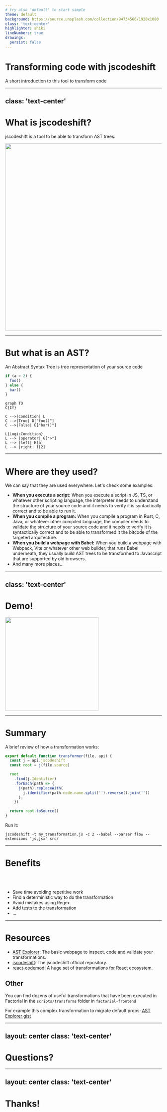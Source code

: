 ```yaml
---
# try also 'default' to start simple
theme: default
background: https://source.unsplash.com/collection/94734566/1920x1080
class: 'text-center'
highlighter: shiki
lineNumbers: true
drawings:
  persist: false
---
```


# Transforming code with jscodeshift

A short introduction to this tool to transform code

<div class="abs-br m-6 flex gap-2">
  <a href="https://github.com/fcsonline/jscodeshift-slides" target="_blank" alt="GitHub"
    class="text-xl icon-btn opacity-50 !border-none !hover:text-white">
    <carbon-logo-github />
  </a>
</div>

<!--
The last comment block of each slide will be treated as slide notes. It will be visible and editable in Presenter Mode along with the slide. [Read more in the docs](https://sli.dev/guide/syntax.html#notes)
-->

---
class: 'text-center'
---

# What is jscodeshift?

jscodeshift is a tool to be able to transform AST trees.

<div class="flex justify-center pt-8">
<img width="600" class="border border-1 border-gray-300" src="https://opengraph.githubassets.com/0b68d5b22aa666f306357c0b5619990ec2205c458281d28c86265e2c48f18a1c/facebook/jscodeshift">
</div>

---

##

# <mdi-head-dots-horizontal class="text-3xl text-red-400 mx-2" /> But what is an AST?

An Abstract Syntax Tree is tree representation of your source code

<div class="grid grid-cols-2 gap-10 pt-4 -mb-6">

```ts {all|1|2|3-5|all}
if (a > 2) {
  foo()
} else {
  bar()
}

```

```mermaid {theme: 'neutral', scale: 0.8}
graph TD
C{If}

C -->|Condition| L
C -->|True| D["foo()"]
C -->|False| E["bar()"]

L{LogicCondition}
L --> |operator| G[">"]
L --> |left| H[a]
L --> |right| I[2]
```

</div>

<!--
You can have `style` tag in markdown to override the style for the current page.
Learn more: https://sli.dev/guide/syntax#embedded-styles
-->

---

# <mdi-magnify class="text-3xl text-red-400 mx-2" /> Where are they used?

We can say that they are used everywhere. Let's check some examples:

- **When you execute a script:**
  When you execute a script in JS, TS, or whatever other scripting language,
  the interpreter needs to understand the structure of your source code and it
  needs to verify it is syntactically correct and to be able to run it.
- **When you compile a program:**
  When you compile a program in Rust, C, Java, or whatever other compiled language,
  the compiler needs to validate the structure of your source code and it
  needs to verify it is syntactically correct and to be able to transformed it
  the bitcode of the targeted arquitecture.
- **When you build a webpage with Babel:**
  When you build a webpage with Webpack, Vite or whatever other web builder,
  that runs Babel underneath, they usually build AST trees to be transformed to
  Javascript that are supported by old browsers.
- And many more places...

---
class: 'text-center'
---

# <mdi-video-check class="text-3xl text-red-400 mx-2" /> Demo!

<div class="flex justify-center pt-8">
  <img width="300" class="border border-1 border-gray-300" src="https://media.giphy.com/media/3oz8y0bx23FDPCNoEU/giphy.gif">
</div>

---

# <mdi-head-lightbulb class="text-3xl text-red-400 mx-2" /> Summary

A brief review of how a transformation works:

```ts {all|3|5-6|7-11|8-10|9|13|all}
export default function transformer(file, api) {
  const j = api.jscodeshift
  const root = j(file.source)

  root
    .find(j.Identifier)
    .forEach(path => {
      j(path).replaceWith(
        j.identifier(path.node.name.split('').reverse().join(''))
      );
    })

  return root.toSource()
}
```

Run it:
```
jscodeshift -t my_transformation.js -c 2 --babel --parser flow --extensions 'js,jsx' src/
```

---

# <mdi-progress-star class="text-3xl text-red-400 mx-2" /> Benefits

<br>
<br>

- Save time avoiding repetitive work
- Find a deterministic way to do the transformation
- Avoid mistakes using Regex
- Add tests to the transformation
- ...

---

# <mdi-book class="text-3xl text-red-400 mx-2" /> Resources

- [AST Explorer](https://astexplorer.net): The basic webpage to inspect, code
    and validate your transformations.
- [jscodeshift](https://github.com/facebook/jscodeshift): The jscodeshift
    official repository.
- [react-codemod](https://github.com/reactjs/react-codemod): A huge set of
    transformations for React ecosystem.

## Other

You can find dozens of useful transformations that have been executed in
Factorial in the `scripts/transforms` folder in `factorial-frontend`

For example this complex transformation to migrate default props: [AST Explorer gist](https://astexplorer.net/#/gist/6c26f0e840f298aec49724deecd8aef7/f0b0794d866822d549204341e57a397779119b0d)

---
layout: center
class: 'text-center'
---

# <mdi-chat-question class="text-3xl text-red-400 mx-2" /> Questions?

---
layout: center
class: 'text-center'
---

# <mdi-hand-clap class="text-3xl text-red-400 mx-2" /> Thanks!
